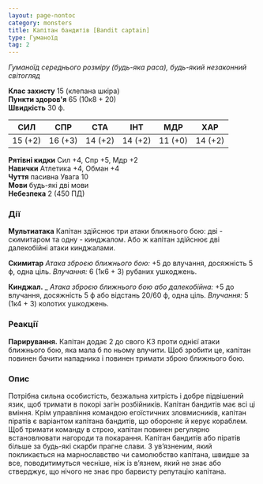 ```yaml
---
layout: page-nontoc
category: monsters
title: Капітан бандитів [Bandit captain]
type: Гуманоїд
tag: 2
---
```


_Гуманоїд середнього розміру (будь-яка раса), будь-який незаконний світогляд_

**Клас захисту** 15 (клепана шкіра)    
**Пункти здоров'я** 65 (10к8 + 20)    
**Швидкість** 30 ф.  

| СИЛ     | СПР     | СТА     | ІНТ     | МДР     | ХАР     |
| ------- | ------- | ------- | ------- | ------- | ------- |
| 15 (+2) | 16 (+3) | 14 (+2) | 14 (+2) | 11 (+0) | 14 (+2) |

**Рятівні кидки** Сил +4, Спр +5, Мдр +2    
**Навички** Атлетика +4, Обман +4    
**Чуття** пасивна Увага 10    
**Мови** будь-які дві мови    
**Небезпека** 2 (450 ПД)  

### Дії
**Мультиатака** Капітан здійснює три атаки ближнього бою: дві - скимитаром та одну - кинджалом. Або ж капітан здійснює дві далекобійні атаки кинджалами.    

**Скимитар** _Атака зброєю ближнього бою:_ +5 до влучання, досяжність 5 ф, одна ціль. _Влучання:_ 6 (1к6 + 3) рубаних ушкоджень.    

**Кинджал.** _ _Атака зброєю ближнього бою або далекобійна:_ +5 до влучання, досяжність 5 ф або відстань 20/60 ф, одна ціль.  _Влучання:_ 5 (1к4 + 3) колотих ушкоджень.

### Реакції
**Парирування.** Капітан додає 2 до свого КЗ проти однієї атаки ближнього бою, яка мала б по ньому влучити. Щоб зробити це, капітан повинен бачити нападника і повинен тримати зброю ближнього бою.  

### Опис
Потрібна сильна особистість, безжальна хитрість і добре підвішений язик, щоб тримати в покорі загін розбійників. Капітан бандитів має всі ці вміння. Крім управління командою егоїстичних зловмисників, капітан піратів є варіантом капітана бандитів, що обороняє й керує кораблем. Щоб тримати команду в строю, капітан повинен регулярно встановлювати нагороди та покарання. Капітан бандитів або піратів більше за будь-які скарби прагне слави. З ув’язненим, який покликається на марнославство чи самолюбство капітана, швидше за все, поводитимуться чесніше, ніж із в’язнем, який не знає або стверджує, що нічого не знає про барвисту репутацію капітана. 
